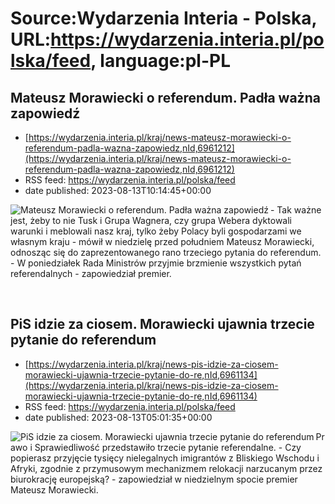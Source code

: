 # Source:Wydarzenia Interia - Polska, URL:https://wydarzenia.interia.pl/polska/feed, language:pl-PL

## Mateusz Morawiecki o referendum. Padła ważna zapowiedź
 - [https://wydarzenia.interia.pl/kraj/news-mateusz-morawiecki-o-referendum-padla-wazna-zapowiedz,nId,6961212](https://wydarzenia.interia.pl/kraj/news-mateusz-morawiecki-o-referendum-padla-wazna-zapowiedz,nId,6961212)
 - RSS feed: https://wydarzenia.interia.pl/polska/feed
 - date published: 2023-08-13T10:14:45+00:00

<p><a href="https://wydarzenia.interia.pl/kraj/news-mateusz-morawiecki-o-referendum-padla-wazna-zapowiedz,nId,6961212"><img align="left" alt="Mateusz Morawiecki o referendum. Padła ważna zapowiedź" src="https://i.iplsc.com/mateusz-morawiecki-o-referendum-padla-wazna-zapowiedz/000FYHGQ2TYE228Y-C321.jpg" /></a>- Tak ważne jest, żeby to nie Tusk i Grupa Wagnera, czy grupa Webera dyktowali warunki i meblowali nasz kraj, tylko żeby Polacy byli gospodarzami we własnym kraju - mówił w niedzielę przed południem Mateusz Morawiecki, odnosząc się do zaprezentowanego rano trzeciego pytania do referendum. - W poniedziałek Rada Ministrów przyjmie brzmienie wszystkich pytań referendalnych - zapowiedział premier. </p><br clear="all" />

## PiS idzie za ciosem. Morawiecki ujawnia trzecie pytanie do referendum
 - [https://wydarzenia.interia.pl/kraj/news-pis-idzie-za-ciosem-morawiecki-ujawnia-trzecie-pytanie-do-re,nId,6961134](https://wydarzenia.interia.pl/kraj/news-pis-idzie-za-ciosem-morawiecki-ujawnia-trzecie-pytanie-do-re,nId,6961134)
 - RSS feed: https://wydarzenia.interia.pl/polska/feed
 - date published: 2023-08-13T05:01:35+00:00

<p><a href="https://wydarzenia.interia.pl/kraj/news-pis-idzie-za-ciosem-morawiecki-ujawnia-trzecie-pytanie-do-re,nId,6961134"><img align="left" alt="PiS idzie za ciosem. Morawiecki ujawnia trzecie pytanie do referendum" src="https://i.iplsc.com/pis-idzie-za-ciosem-morawiecki-ujawnia-trzecie-pytanie-do-re/000HIXGV1WFH3YOG-C321.jpg" /></a>Prawo i Sprawiedliwość przedstawiło trzecie pytanie referendalne. - Czy popierasz przyjęcie tysięcy nielegalnych imigrantów z Bliskiego Wschodu i Afryki, zgodnie z przymusowym mechanizmem relokacji narzucanym przez biurokrację europejską? - zapowiedział w niedzielnym spocie premier Mateusz Morawiecki. </p><br clear="all" />

